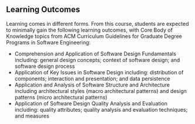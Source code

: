 ## Learning Outcomes
Learning comes in different forms. From this course, students are expected to minimally gain the following learning outcomes, with Core Body of Knowledge topics from ACM Curriculum Guidelines for Graduate Degree Programs in Software Engineering:

- Comprehension and Application of Software Design Fundamentals including: general design concepts; context of software design; and software design process
- Application of Key Issues in Software Design including: distribution of components; interaction and presentation; and data persistence
- Application and Analysis of Software Structure and Architecture including architectural styles (macro architectural patterns) and design patterns (micro architectural patterns)
- Application of Software Design Quality Analysis and Evaluation including: quality attributes; quality analysis and evaluation techniques; and measures